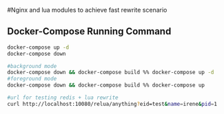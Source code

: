 #Nginx and lua modules to achieve fast rewrite scenario

## Docker-Compose Running Command

```bash
docker-compose up -d
docker-compose down
```

```bash
#background mode
docker-compose down && docker-compose build %% docker-compose up -d 
#foreground mode
docker-compose down && docker-compose build %% docker-compose up 
```

```bash
#url for testing redis + lua rewrite
curl http://localhost:10080/relua/anything?eid=test&name=irene&pid=1
```